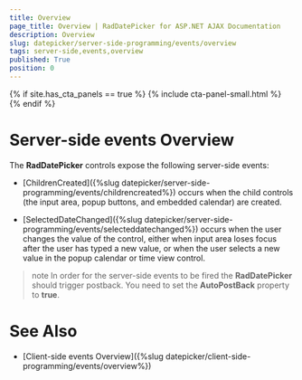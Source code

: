 ```yaml
---
title: Overview
page_title: Overview | RadDatePicker for ASP.NET AJAX Documentation
description: Overview
slug: datepicker/server-side-programming/events/overview
tags: server-side,events,overview
published: True
position: 0
---
```


{% if site.has_cta_panels == true %}
{% include cta-panel-small.html %}
{% endif %}

# Server-side events Overview



The **RadDatePicker** controls expose the following server-side events:

* [ChildrenCreated]({%slug datepicker/server-side-programming/events/childrencreated%}) occurs when the child controls (the input area, popup buttons, and embedded calendar) are created.

* [SelectedDateChanged]({%slug datepicker/server-side-programming/events/selecteddatechanged%}) occurs when the user changes the value of the control, either when input area loses focus after the user has typed a new value, or when the user selects a new value in the popup calendar or time view control.


>note In order for the server-side events to be fired the **RadDatePicker** should trigger postback. You need to set the **AutoPostBack** property to **true**.
>


# See Also

 * [Client-side events Overview]({%slug datepicker/client-side-programming/events/overview%})
